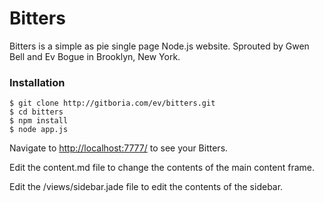 Bitters
=======

Bitters is a simple as pie single page Node.js website. Sprouted by Gwen Bell and Ev Bogue in Brooklyn, New York.

### Installation

	$ git clone http://gitboria.com/ev/bitters.git
	$ cd bitters
	$ npm install
	$ node app.js

Navigate to [http://localhost:7777/](http://localhost:7777/) to see your Bitters.

Edit the content.md file to change the contents of the main content frame. 

Edit the /views/sidebar.jade file to edit the contents of the sidebar.
